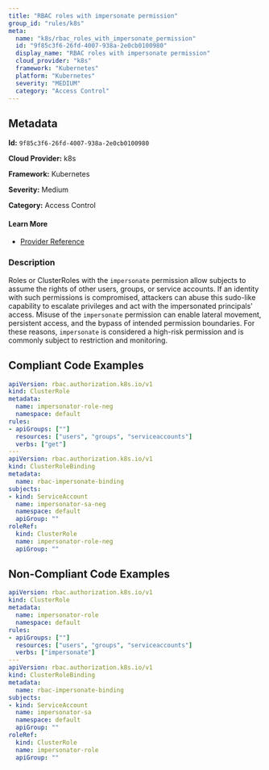 ```yaml
---
title: "RBAC roles with impersonate permission"
group_id: "rules/k8s"
meta:
  name: "k8s/rbac_roles_with_impersonate_permission"
  id: "9f85c3f6-26fd-4007-938a-2e0cb0100980"
  display_name: "RBAC roles with impersonate permission"
  cloud_provider: "k8s"
  framework: "Kubernetes"
  platform: "Kubernetes"
  severity: "MEDIUM"
  category: "Access Control"
---
```

## Metadata

**Id:** `9f85c3f6-26fd-4007-938a-2e0cb0100980`

**Cloud Provider:** k8s

**Framework:** Kubernetes

**Severity:** Medium

**Category:** Access Control

#### Learn More

 - [Provider Reference](https://kubernetes.io/docs/reference/access-authn-authz/authentication/#user-impersonation)

### Description

 Roles or ClusterRoles with the `impersonate` permission allow subjects to assume the rights of other users, groups, or service accounts. If an identity with such permissions is compromised, attackers can abuse this sudo-like capability to escalate privileges and act with the impersonated principals' access. Misuse of the `impersonate` permission can enable lateral movement, persistent access, and the bypass of intended permission boundaries. For these reasons, `impersonate` is considered a high-risk permission and is commonly subject to restriction and monitoring.


## Compliant Code Examples
```yaml
apiVersion: rbac.authorization.k8s.io/v1
kind: ClusterRole
metadata:
  name: impersonator-role-neg
  namespace: default
rules:
- apiGroups: [""]
  resources: ["users", "groups", "serviceaccounts"]
  verbs: ["get"]
---
apiVersion: rbac.authorization.k8s.io/v1
kind: ClusterRoleBinding
metadata:
  name: rbac-impersonate-binding
subjects:
- kind: ServiceAccount
  name: impersonator-sa-neg
  namespace: default
  apiGroup: ""
roleRef:
  kind: ClusterRole
  name: impersonator-role-neg
  apiGroup: ""

```
## Non-Compliant Code Examples
```yaml
apiVersion: rbac.authorization.k8s.io/v1
kind: ClusterRole
metadata:
  name: impersonator-role
  namespace: default
rules:
- apiGroups: [""]
  resources: ["users", "groups", "serviceaccounts"]
  verbs: ["impersonate"]
---
apiVersion: rbac.authorization.k8s.io/v1
kind: ClusterRoleBinding
metadata:
  name: rbac-impersonate-binding
subjects:
- kind: ServiceAccount
  name: impersonator-sa
  namespace: default
  apiGroup: ""
roleRef:
  kind: ClusterRole
  name: impersonator-role
  apiGroup: ""

```